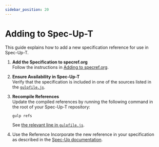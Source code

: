 ```yaml
---
sidebar_position: 20
---
```

# Adding to Spec-Up-T

This guide explains how to add a new specification reference for use in Spec-Up-T.

1. **Add the Specification to specref.org**  
   Follow the instructions in [Adding to specref.org](./add-to-specref.md).

2. **Ensure Availability in Spec-Up-T**  
   Verify that the specification is included in one of the sources listed in the [`gulpfile.js`](https://github.com/blockchainbird/spec-up-t/blob/master/gulpfile.js#L19).

3. **Recompile References**  
   Update the compiled references by running the following command in the root of your Spec-Up-T repository:

   ```bash
   gulp refs
   ```

   See [the relevant line in `gulpfile.js`](https://github.com/blockchainbird/spec-up-t/blob/master/gulpfile.js#L67).

4. Use the Reference
   Incorporate the new reference in your specification as described in the [Spec-Up documentation](https://identity.foundation/spec-up/#external-spec-references).
